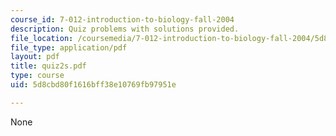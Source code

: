 ```yaml
---
course_id: 7-012-introduction-to-biology-fall-2004
description: Quiz problems with solutions provided.
file_location: /coursemedia/7-012-introduction-to-biology-fall-2004/5d8cbd80f1616bff38e10769fb97951e_quiz2s.pdf
file_type: application/pdf
layout: pdf
title: quiz2s.pdf
type: course
uid: 5d8cbd80f1616bff38e10769fb97951e

---
```

None